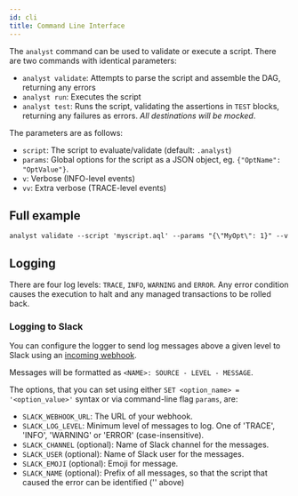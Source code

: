 ```yaml
---
id: cli
title: Command Line Interface
---
```


The `analyst` command can be used to validate or execute a script. There are two commands with identical parameters:

* `analyst validate`: Attempts to parse the script and assemble the DAG, returning any errors
* `analyst run`: Executes the script
* `analyst test`: Runs the script, validating the assertions in `TEST` blocks, returning any failures as errors. *All destinations will be mocked*.

The parameters are as follows:

* `script`: The script to evaluate/validate (default: `.analyst`)
* `params`: Global options for the script as a JSON object, eg. `{"OptName": "OptValue"}`.
* `v`: Verbose (INFO-level events)
* `vv`: Extra verbose (TRACE-level events)

## Full example

```
analyst validate --script 'myscript.aql' --params "{\"MyOpt\": 1}" --v
```

## Logging

There are four log levels: `TRACE`, `INFO`, `WARNING` and `ERROR`. Any error condition causes the execution to halt and any managed transactions to be rolled back.

### Logging to Slack

You can configure the logger to send log messages above a given level to Slack using an [incoming webhook](https://api.slack.com/incoming-webhooks).

Messages will be formatted as `<NAME>: SOURCE - LEVEL - MESSAGE`. 

The options, that you can set using either `SET <option_name> = '<option_value>'` syntax or via command-line flag `params`, are:

* `SLACK_WEBHOOK_URL`: The URL of your webhook.
* `SLACK_LOG_LEVEL`: Minimum level of messages to log. One of 'TRACE', 'INFO', 'WARNING' or 'ERROR' (case-insensitive).
* `SLACK_CHANNEL` (optional): Name of Slack channel for the messages.
* `SLACK_USER` (optional): Name of Slack user for the messages.
* `SLACK_EMOJI` (optional): Emoji for message.
* `SLACK_NAME` (optional): Prefix of all messages, so that the script that caused the error can be identified ('<NAME>' above)
